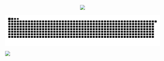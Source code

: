 <p align="center">
  <img src="https://count.getloli.com/@radianeuh?name=radianeuh&theme=booru-qualityhentais&padding=7&offset=0&align=bottom&scale=2&pixelated=1&darkmode=1" height="130" />
</p>

<p align="center">
  <picture>
    <source media="(prefers-color-scheme: dark)" srcset="https://raw.githubusercontent.com/radianeuh/radianeuh/output/github-contribution-grid-snake-dark.svg">
    <source media="(prefers-color-scheme: light)" srcset="https://raw.githubusercontent.com/radianeuh/radianeuh/output/github-contribution-grid-snake.svg">
    <img alt="github contribution grid snake animation" src="https://raw.githubusercontent.com/radianeuh/radianeuh/output/github-contribution-grid-snake.svg" width="800" height="100" />
  </picture>
</p>

<a href="https://discord.com/users/925192939980857375"><img src="https://lanyard.cnrad.dev/api/925192939980857375" /></a>
